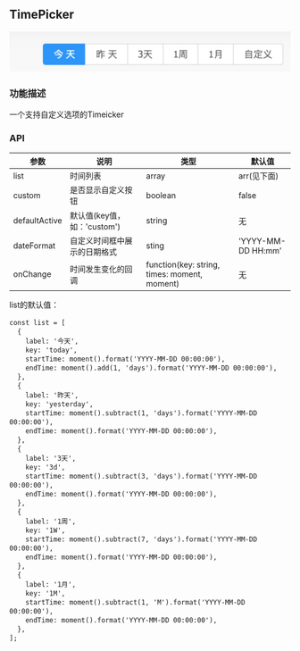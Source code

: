TimePicker
----------
<img src="./timepicker.jpg">

### 功能描述
一个支持自定义选项的Timeicker

### API

| 参数 | 说明 | 类型 | 默认值 |
| --- | --- | --- | --- |
| list | 时间列表	 | array | arr(见下面) |
| custom | 是否显示自定义按钮 | boolean | false |
| defaultActive | 默认值(key值，如：'custom') | string | 无 |
| dateFormat | 自定义时间框中展示的日期格式 | sting | 'YYYY-MM-DD HH:mm' |
| onChange | 时间发生变化的回调 | function(key: string, times: moment, moment) | 无 |


list的默认值：
```
const list = [
  {
    label: '今天',
    key: 'today',
    startTime: moment().format('YYYY-MM-DD 00:00:00'),
    endTime: moment().add(1, 'days').format('YYYY-MM-DD 00:00:00'),
  },
  {
    label: '昨天',
    key: 'yesterday',
    startTime: moment().subtract(1, 'days').format('YYYY-MM-DD 00:00:00'),
    endTime: moment().format('YYYY-MM-DD 00:00:00'),
  },
  {
    label: '3天',
    key: '3d',
    startTime: moment().subtract(3, 'days').format('YYYY-MM-DD 00:00:00'),
    endTime: moment().format('YYYY-MM-DD 00:00:00'),
  },
  {
    label: '1周',
    key: '1W',
    startTime: moment().subtract(7, 'days').format('YYYY-MM-DD 00:00:00'),
    endTime: moment().format('YYYY-MM-DD 00:00:00'),
  },
  {
    label: '1月',
    key: '1M',
    startTime: moment().subtract(1, 'M').format('YYYY-MM-DD 00:00:00'),
    endTime: moment().format('YYYY-MM-DD 00:00:00'),
  },
];
```


